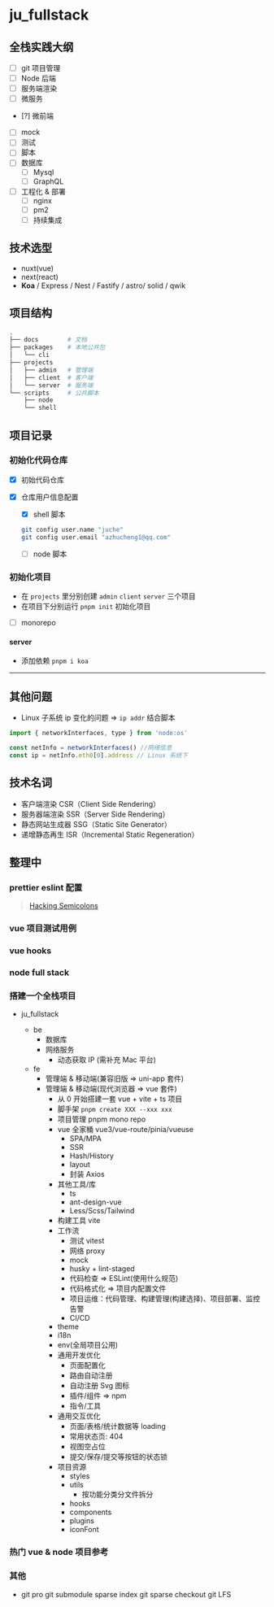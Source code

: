 # ju_fullstack

## 全栈实践大纲

- [ ] git 项目管理
- [ ] Node 后端
- [ ] 服务端渲染
- [ ] 微服务
- [?] 微前端
- [ ] mock
- [ ] 测试
- [ ] 脚本
- [ ] 数据库
  - [ ] Mysql
  - [ ] GraphQL
- [ ] 工程化 & 部署
  - [ ] nginx
  - [ ] pm2
  - [ ] 持续集成
  <!-- - [ ]  -->

## 技术选型

- nuxt(vue)
- next(react)
- **Koa** / Express / Nest / Fastify / astro/ solid / qwik

## 项目结构

```sh
.
├── docs        # 文档
├── packages    # 本地公共包
│   └── cli
├── projects
│   ├── admin   # 管理端
│   ├── client  # 客户端
│   └── server  # 服务端
└── scripts     # 公共脚本
    ├── node
    └── shell
```

## 项目记录

### 初始化代码仓库

- [x] 初始代码仓库
- [x] 仓库用户信息配置

  - [x] shell 脚本

  ```sh
  git config user.name "juche"
  git config user.email "azhucheng1@qq.com"
  ```

  - [ ] node 脚本

### 初始化项目

- 在 `projects` 里分别创建 `admin` `client` `server` 三个项目
- 在项目下分别运行 `pnpm init` 初始化项目
- [ ] monorepo

#### server

- 添加依赖 `pnpm i koa`

---

## 其他问题

- Linux 子系统 ip 变化的问题 => `ip addr` 结合脚本

```js
import { networkInterfaces, type } from 'node:os'

const netInfo = networkInterfaces() //网络信息
const ip = netInfo.eth0[0].address // Linux 系统下
```

## 技术名词

- 客户端渲染 CSR（Client Side Rendering）
- 服务器端渲染 SSR（Server Side Rendering）
- 静态网站生成器 SSG（Static Site Generator）
- 递增静态再生 ISR（Incremental Static Regeneration）

## 整理中

### prettier eslint 配置

> [Hacking Semicolons](https://slides.com/evanyou/semicolons)

### vue 项目测试用例

### vue hooks

### node full stack

### 搭建一个全栈项目

- ju_fullstack

  - be
    - 数据库
    - 网络服务
      - 动态获取 IP (需补充 Mac 平台)
  - fe
    - 管理端 & 移动端(兼容旧版 => uni-app 套件)
    - 管理端 & 移动端(现代浏览器 => vue 套件)
      - 从 0 开始搭建一套 vue + vite + ts 项目
      - 脚手架 `pnpm create XXX --xxx xxx`
      - 项目管理 pnpm mono repo
      - vue 全家桶 vue3/vue-route/pinia/vueuse
        - SPA/MPA
        - SSR
        - Hash/History
        - layout
        - 封装 Axios
      - 其他工具/库
        - ts
        - ant-design-vue
        - Less/Scss/Tailwind
      - 构建工具 vite
      - 工作流
        - 测试 vitest
        - 网络 proxy
        - mock
        - husky + lint-staged
        - 代码检查 => ESLint(使用什么规范)
        - 代码格式化 => 项目内配置文件
        - 项目运维：代码管理、构建管理(构建选择)、项目部署、监控告警
        - CI/CD
      - theme
      - i18n
      - env(全局项目公用)
      - 通用开发优化
        - 页面配置化
        - 路由自动注册
        - 自动注册 Svg 图标
        - 插件/组件 => npm
        - 指令/工具
      - 通用交互优化
        - 页面/表格/统计数据等 loading
        - 常用状态页: 404
        - 视图空占位
        - 提交/保存/提交等按钮的状态锁
      - 项目资源
        - styles
        - utils
          - 按功能分类分文件拆分
        - hooks
        - components
        - plugins
        - iconFont

### 热门 vue & node 项目参考

### 其他

- git
  pro git
  submodule
  sparse index
  git sparse checkout
  git LFS

